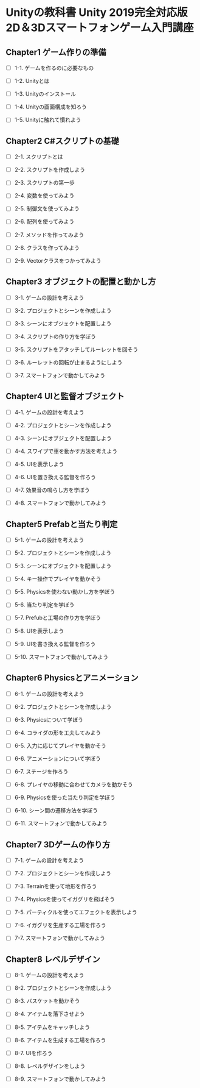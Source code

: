 # Unityの教科書 Unity 2019完全対応版 2D＆3Dスマートフォンゲーム入門講座

## Chapter1 ゲーム作りの準備

- [ ] 1-1. ゲームを作るのに必要なもの

- [ ] 1-2. Unityとは

- [ ] 1-3. Unityのインストール

- [ ] 1-4. Unityの画面構成を知ろう

- [ ] 1-5. Unityに触れて慣れよう

## Chapter2 C#スクリプトの基礎

- [ ] 2-1. スクリプトとは

- [ ] 2-2. スクリプトを作成しよう

- [ ] 2-3. スクリプトの第一歩

- [ ] 2-4. 変数を使ってみよう

- [ ] 2-5. 制御文を使ってみよう

- [ ] 2-6. 配列を使ってみよう

- [ ] 2-7. メソッドを作ってみよう

- [ ] 2-8. クラスを作ってみよう

- [ ] 2-9. Vectorクラスをつかってみよう

## Chapter3 オブジェクトの配置と動かし方

- [ ] 3-1. ゲームの設計を考えよう

- [ ] 3-2. プロジェクトとシーンを作成しよう

- [ ] 3-3. シーンにオブジェクトを配置しよう

- [ ] 3-4. スクリプトの作り方を学ぼう

- [ ] 3-5. スクリプトをアタッチしてルーレットを回そう

- [ ] 3-6. ルーレットの回転が止まるようにしよう

- [ ] 3-7. スマートフォンで動かしてみよう

## Chapter4 UIと監督オブジェクト

- [ ] 4-1. ゲームの設計を考えよう

- [ ] 4-2. プロジェクトとシーンを作成しよう

- [ ] 4-3. シーンにオブジェクトを配置しよう

- [ ] 4-4. スワイプで車を動かす方法を考えよう

- [ ] 4-5. UIを表示しよう

- [ ] 4-6. UIを置き換える監督を作ろう

- [ ] 4-7. 効果音の鳴らし方を学ぼう

- [ ] 4-8. スマートフォンで動かしてみよう

## Chapter5 Prefabと当たり判定

- [ ] 5-1. ゲームの設計を考えよう

- [ ] 5-2. プロジェクトとシーンを作成しよう

- [ ] 5-3. シーンにオブジェクトを配置しよう

- [ ] 5-4. キー操作でプレイヤを動かそう

- [ ] 5-5. Physicsを使わない動かし方を学ぼう

- [ ] 5-6. 当たり判定を学ぼう

- [ ] 5-7. Prefubと工場の作り方を学ぼう

- [ ] 5-8. UIを表示しよう

- [ ] 5-9. UIを書き換える監督を作ろう

- [ ] 5-10. スマートフォンで動かしてみよう

## Chapter6 Physicsとアニメーション

- [ ] 6-1. ゲームの設計を考えよう

- [ ] 6-2. プロジェクトとシーンを作成しよう

- [ ] 6-3. Physicsについて学ぼう

- [ ] 6-4. コライダの形を工夫してみよう

- [ ] 6-5. 入力に応じてプレイヤを動かそう

- [ ] 6-6. アニメーションについて学ぼう

- [ ] 6-7. ステージを作ろう

- [ ] 6-8. プレイヤの移動に合わせてカメラを動かそう

- [ ] 6-9. Physicsを使った当たり判定を学ぼう

- [ ] 6-10. シーン間の遷移方法を学ぼう

- [ ] 6-11. スマートフォンで動かしてみよう

## Chapter7 3Dゲームの作り方

- [ ] 7-1. ゲームの設計を考えよう

- [ ] 7-2. プロジェクトとシーンを作成しよう

- [ ] 7-3. Terrainを使って地形を作ろう

- [ ] 7-4. Physicsを使ってイガグリを飛ばそう

- [ ] 7-5. パーティクルを使ってエフェクトを表示しよう

- [ ] 7-6. イガグリを生産する工場を作ろう

- [ ] 7-7. スマートフォンで動かしてみよう

## Chapter8 レベルデザイン

- [ ] 8-1. ゲームの設計を考えよう

- [ ] 8-2. プロジェクトとシーンを作成しよう

- [ ] 8-3. バスケットを動かそう

- [ ] 8-4. アイテムを落下させよう

- [ ] 8-5. アイテムをキャッチしよう

- [ ] 8-6. アイテムを生成する工場を作ろう

- [ ] 8-7. UIを作ろう

- [ ] 8-8. レベルデザインをしよう

- [ ] 8-9. スマートフォンで動かしてみよう
